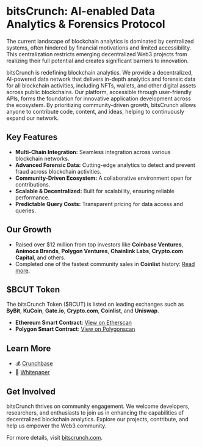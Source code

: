 # bitsCrunch: AI-enabled Data Analytics & Forensics Protocol

The current landscape of blockchain analytics is dominated by centralized systems, often hindered by financial motivations and limited accessibility. This centralization restricts emerging decentralized Web3 projects from realizing their full potential and creates significant barriers to innovation.

bitsCrunch is redefining blockchain analytics. We provide a decentralized, AI-powered data network that delivers in-depth analytics and forensic data for all blockchain activities, including NFTs, wallets, and other digital assets across public blockchains. Our platform, accessible through user-friendly APIs, forms the foundation for innovative application development across the ecosystem. By prioritizing community-driven growth, bitsCrunch allows anyone to contribute code, content, and ideas, helping to continuously expand our network.

## Key Features
- **Multi-Chain Integration:** Seamless integration across various blockchain networks.
- **Advanced Forensic Data:** Cutting-edge analytics to detect and prevent fraud across blockchain activities.
- **Community-Driven Ecosystem:** A collaborative environment open for contributions.
- **Scalable & Decentralized:** Built for scalability, ensuring reliable performance.
- **Predictable Query Costs:** Transparent pricing for data access and queries.

## Our Growth
- Raised over $12 million from top investors like **Coinbase Ventures**, **Animoca Brands**, **Polygon Ventures**, **Chainlink Labs**, **Crypto.com Capital**, and others.
- Completed one of the fastest community sales in **Coinlist** history: [Read more](https://blog.coinlist.co/bitscrunch-community-sale-sold-out-in-record-time/).

## $BCUT Token
The bitsCrunch Token ($BCUT) is listed on leading exchanges such as **ByBit**, **KuCoin**, **Gate.io**, **Crypto.com**, **Coinlist**, and **Uniswap**.

- **Ethereum Smart Contract**: [View on Etherscan](https://etherscan.io/token/0xBEF26Bd568e421D6708CCA55Ad6e35f8bfA0C406)
- **Polygon Smart Contract**: [View on Polygonscan](https://polygonscan.com/token/0x3fb83A9A2c4408909c058b0BfE5B4823f54fAfE2)

## Learn More
- 💰 [Crunchbase](https://www.crunchbase.com/organization/bitscrunch)
- 📄 [Whitepaper](https://bitscrunch.com/bitsCrunch_Whitepaper.pdf)

## Get Involved
bitsCrunch thrives on community engagement. We welcome developers, researchers, and enthusiasts to join us in enhancing the capabilities of decentralized blockchain analytics. Explore our projects, contribute, and help us empower the Web3 community.

For more details, visit [bitscrunch.com](https://bitscrunch.com/).
